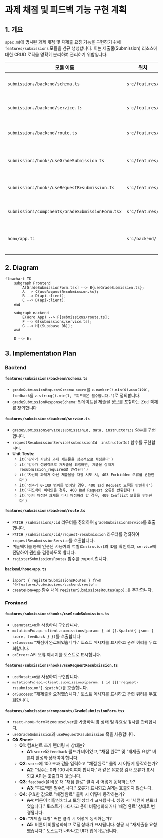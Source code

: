 # 과제 채점 및 피드백 기능 구현 계획

## 1. 개요

`spec.md`에 명시된 과제 채점 및 재제출 요청 기능을 구현하기 위해 `features/submissions` 모듈을 신규 생성합니다. 이는 제출물(Submission) 리소스에 대한 CRUD 로직을 명확히 분리하여 관리하기 위함입니다.

| 모듈 이름 | 위치 | 설명 |
| --- | --- | --- |
| `submissions/backend/schema.ts` | `src/features/` | 채점 및 재제출 요청 API의 Zod 스키마 정의 |
| `submissions/backend/service.ts`| `src/features/` | DB와 통신하며 채점 관련 비즈니스 로직 처리 |
| `submissions/backend/route.ts` | `src/features/` | `PATCH /submissions/:id` 등 Hono 라우트 정의 |
| `submissions/hooks/useGradeSubmission.ts` | `src/features/` | 과제 채점 API를 호출하는 React Query `useMutation` 훅 |
| `submissions/hooks/useRequestResubmission.ts` | `src/features/` | 재제출 요청 API를 호출하는 `useMutation` 훅 |
| `submissions/components/GradeSubmissionForm.tsx` | `src/features/` | 채점 및 재제출 요청을 위한 UI 컴포넌트 |
| `hono/app.ts` | `src/backend/` | 신규 생성된 `submissions` 라우트 등록 (기존 파일 수정) |

## 2. Diagram

```mermaid
flowchart TD
    subgraph Frontend
        A[GradeSubmissionForm.tsx] --> B{useGradeSubmission.ts};
        A --> C{useRequestResubmission.ts};
        B --> D(api-client);
        C --> D(api-client);
    end

    subgraph Backend
        E(Hono App) --> F[submissions/route.ts];
        F --> G[submissions/service.ts];
        G --> H[(Supabase DB)];
    end

    D --> E;
```

## 3. Implementation Plan

### Backend

#### `features/submissions/backend/schema.ts`
- `gradeSubmissionRequestSchema`: `score`를 `z.number().min(0).max(100)`, `feedback`을 `z.string().min(1, "피드백은 필수입니다.")`로 정의합니다.
- `gradeSubmissionResponseSchema`: 업데이트된 제출물 정보를 포함하는 Zod 객체를 정의합니다.

#### `features/submissions/backend/service.ts`
- `gradeSubmissionService(submissionId, data, instructorId)` 함수를 구현합니다.
- `requestResubmissionService(submissionId, instructorId)` 함수를 구현합니다.
- **Unit Tests**:
    - `it('강사가 자신의 과제 제출물을 성공적으로 채점한다')`
    - `it('강사가 성공적으로 재제출을 요청하면, 제출물 상태가 resubmission_required로 변경된다')`
    - `it('자신의 과제가 아닌 제출물을 채점 시도 시, 403 Forbidden 오류를 반환한다')`
    - `it('점수가 0-100 범위를 벗어날 경우, 400 Bad Request 오류를 반환한다')`
    - `it('피드백이 비어있을 경우, 400 Bad Request 오류를 반환한다')`
    - `it('이미 채점된 과제를 다시 채점하려 할 경우, 409 Conflict 오류를 반환한다')`

#### `features/submissions/backend/route.ts`
- `PATCH /submissions/:id` 라우터를 정의하여 `gradeSubmissionService`를 호출합니다.
- `PATCH /submissions/:id/request-resubmission` 라우터를 정의하여 `requestResubmissionService`를 호출합니다.
- 미들웨어를 통해 인증된 사용자의 역할(`Instructor`)과 ID를 확인하고, `service`에 전달하여 권한을 검증하도록 합니다.
- `registerSubmissionsRoutes` 함수를 export 합니다.

#### `backend/hono/app.ts`
- `import { registerSubmissionsRoutes } from '@/features/submissions/backend/route';`
- `createHonoApp` 함수 내에 `registerSubmissionsRoutes(app);`를 추가합니다.

### Frontend

#### `features/submissions/hooks/useGradeSubmission.ts`
- `useMutation`을 사용하여 구현합니다.
- `mutationFn`: `api-client.submissions[param: { id }].$patch({ json: { score, feedback } })`를 호출합니다.
- `onSuccess`: "채점이 완료되었습니다." 토스트 메시지를 표시하고 관련 쿼리를 무효화합니다.
- `onError`: API 오류 메시지를 토스트로 표시합니다.

#### `features/submissions/hooks/useRequestResubmission.ts`
- `useMutation`을 사용하여 구현합니다.
- `mutationFn`: `api-client.submissions[param: { id }]['request-resubmission'].$patch()`를 호출합니다.
- `onSuccess`: "재제출을 요청했습니다." 토스트 메시지를 표시하고 관련 쿼리를 무효화합니다.

#### `features/submissions/components/GradeSubmissionForm.tsx`
- `react-hook-form`과 `zodResolver`를 사용하여 폼 상태 및 유효성 검사를 관리합니다.
- `useGradeSubmission`과 `useRequestResubmission` 훅을 사용합니다.
- **QA Sheet**:
    - **Q1**: 컴포넌트 초기 렌더링 시 상태는?
        - **A1**: `score`와 `feedback` 필드가 비어있고, "채점 완료" 및 "재제출 요청" 버튼이 활성화 상태여야 합니다.
    - **Q2**: `score`에 100 초과 값을 입력하고 "채점 완료" 클릭 시 어떻게 동작하는가?
        - **A2**: "점수는 0과 100 사이여야 합니다."와 같은 유효성 검사 오류가 표시되고 API는 호출되지 않습니다.
    - **Q3**: `feedback`을 비운 채 "채점 완료" 클릭 시 어떻게 동작하는가?
        - **A3**: "피드백은 필수입니다." 오류가 표시되고 API는 호출되지 않습니다.
    - **Q4**: 유효한 값으로 "채점 완료" 클릭 시 어떻게 동작하는가?
        - **A4**: 버튼이 비활성화되고 로딩 상태가 표시됩니다. 성공 시 "채점이 완료되었습니다." 토스트가 나타나고 폼이 비활성화되거나 '채점 완료' 상태로 변경됩니다.
    - **Q5**: "재제출 요청" 버튼 클릭 시 어떻게 동작하는가?
        - **A5**: 버튼이 비활성화되고 로딩 상태가 표시됩니다. 성공 시 "재제출을 요청했습니다." 토스트가 나타나고 UI가 업데이트됩니다.
